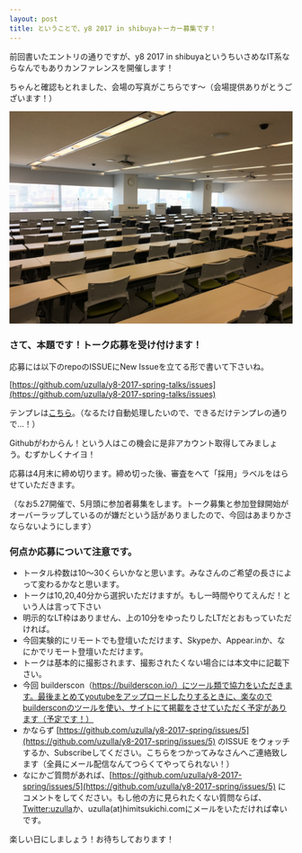 ```yaml
---
layout: post
title: ということで、y8 2017 in shibuyaトーカー募集です！
---
```


前回書いたエントリの通りですが、y8 2017 in shibuyaというちいさめなIT系ならなんでもありカンファレンスを開催します！

ちゃんと確認もとれました、会場の写真がこちらです〜（会場提供ありがとうございます！）

![img](/images/2017-04-12_room.jpg)


### さて、本題です！トーク応募を受け付けます！

応募には以下のrepoのISSUEにNew Issueを立てる形で書いて下さいね。

[https://github.com/uzulla/y8-2017-spring-talks/issues](https://github.com/uzulla/y8-2017-spring-talks/issues)

テンプレは[こちら](https://gist.github.com/uzulla/7626584e8d4c1b0eef4bc7f35b0852c6)。（なるたけ自動処理したいので、できるだけテンプレの通りで…！）

Githubがわからん！という人はこの機会に是非アカウント取得してみましょう。むずかしくナイヨ！

応募は4月末に締め切ります。締め切った後、審査をへて「採用」ラベルをはらせていただきます。

（なお5.27開催で、5月頭に参加者募集をします。トーク募集と参加登録開始がオーバーラップしているのが嫌だという話がありましたので、今回はあまりかさならないようにします）


### 何点か応募について注意です。

- トータル枠数は10〜30くらいかなと思います。みなさんのご希望の長さによって変わるかなと思います。
- トークは10,20,40分から選択いただけますが。もし一時間やりてえんだ！という人は言って下さい
- 明示的なLT枠はありません、上の10分をゆったりしたLTだとおもっていただければ。
- 今回実験的にリモートでも登壇いただけます、Skypeか、Appear.inか、なにかでリモート登壇いただけます。
- トークは基本的に撮影されます、撮影されたくない場合には本文中に記載下さい。
- 今回 builderscon（https://builderscon.io/）にツール類で協力をいただきます。最後まとめてyoutubeをアップロードしたりするときに、楽なのでbuildersconのツールを使い、サイトにて掲載をさせていただく予定があります（予定です！）
- かならず [https://github.com/uzulla/y8-2017-spring/issues/5](https://github.com/uzulla/y8-2017-spring/issues/5) のISSUE をウォッチするか、Subscribeしてください。こちらをつかってみなさんへご連絡致します（全員にメール配信なんてつらくてやってられない！）
- なにかご質問があれば、[https://github.com/uzulla/y8-2017-spring/issues/5](https://github.com/uzulla/y8-2017-spring/issues/5) にコメントをしてください。もし他の方に見られたくない質問ならば、[Twitter:uzulla](https://twitter.com/uzulla)か、uzulla(at)himitsukichi.comにメールをいただければ幸いです。

楽しい日にしましょう！お待ちしております！
